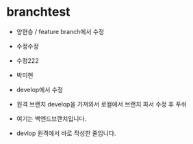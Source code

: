 # branchtest



- 양현승 / feature branch에서 수정
- 수정수정
- 수정222
- 박미현




- develop에서 수정



- 원격 브랜치 develop을 가져와서 로컬에서 브랜치 파서 수정 후 푸쉬

- 여기는 백엔드브랜치입니다.
- devlop 원격에서 바로 작성한 줄입니다.
